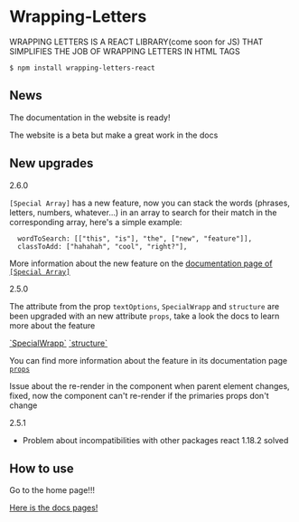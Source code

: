 # Wrapping-Letters

WRAPPING LETTERS IS A REACT LIBRARY(come soon for JS) THAT
SIMPLIFIES THE JOB OF WRAPPING LETTERS IN HTML TAGS

`$ npm install wrapping-letters-react`

## News

The documentation in the website is ready!

The website is a beta but make a great work in the docs

## New upgrades

2.6.0

`[Special Array]` has a new feature, now you can stack the words (phrases, letters, numbers, whatever...) in an array to search for their match in the corresponding array, here's a simple example:

```
  wordToSearch: [["this", "is"], "the", ["new", "feature"]],
  classToAdd: ["hahahah", "cool", "right?"],
```

More information about the new feature on the <a href="https://wrapping-letters.vercel.app/docs/specialArray">documentation page of `[Special Array]`</a>

2.5.0

The attribute from the prop `textOptions`, `SpecialWrapp` and `structure` are been upgraded with an new attribute `props`, take a look the docs to learn more about the feature

<p>
  <a href="https://wrapping-letters.vercel.app/docs/SpecialWrapp">`SpecialWrapp`</a>
  <a href="https://wrapping-letters.vercel.app/docs/structure">`structure`</a>
</p>

You can find more information about the feature in its documentation page <a href="https://wrapping-letters.vercel.app/docs/props">`props`</a>

Issue about the re-render in the component when parent element changes, fixed, now the component can't re-render if the primaries props don't change

2.5.1

- Problem about incompatibilities with other packages react 1.18.2 solved


## How to use

Go to the home page!!!

<a href="https://wrapping-letters.vercel.app/docs">Here is the docs pages!</a>
